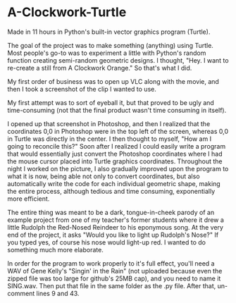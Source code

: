 # A-Clockwork-Turtle
Made in 11 hours in Python's built-in vector graphics program (Turtle). 

The goal of the project was to make something (anything) using Turtle. Most people's go-to was to experiment a little with Python's random function creating semi-random geometric designs. I thought, "Hey. I want to re-create a still from A Clockwork Orange." So that's what I did. 

My first order of business was to open up VLC along with the movie, and then I took a screenshot of the clip I wanted to use. 

My first attempt was to sort of eyeball it, but that proved to be ugly and time-consuming (not that the final product wasn't time consuming in itself).

I opened up that screenshot in Photoshop, and then I realized that the coordinates 0,0 in Photoshop were in the top left of the screen, whereas 0,0 in Turtle was directly in the center. I then thought to myself, "How am I going to reconcile this?" Soon after I realized I could easily write a program that would essentially just convert the Photoshop coordinates where I had the mouse cursor placed into Turtle graphics coordinates. Throughout the night I worked on the picture, I also gradually improved upon the program to what it is now, being able not only to convert coordinates, but also automatically write the code for each individual geometric shape, making the entire process, although tedious and time consuming, exponentially more efficient. 

The entire thing was meant to be a dark, tongue-in-cheek parody of an example project from one of my teacher's former students where it drew a little Rudolph the Red-Nosed Reindeer to his eponymous song. At the very end of the project, it asks "Would you like to light up Rudolph's Nose?" If you typed yes, of course his nose would light-up red. I wanted to do something much more elaborate.

In order for the program to work properly to it's full effect, you'll need a WAV of Gene Kelly's "Singin' in the Rain" (not uploaded because even the zipped file was too large for github's 25MB cap), and you need to name it SING.wav. Then put that file in the same folder as the .py file. After that, un-comment lines 9 and 43.
